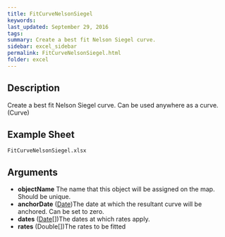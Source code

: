 ```yaml
---
title: FitCurveNelsonSiegel
keywords:
last_updated: September 29, 2016
tags:
summary: Create a best fit Nelson Siegel curve.
sidebar: excel_sidebar
permalink: FitCurveNelsonSiegel.html
folder: excel
---
```


## Description
Create a best fit Nelson Siegel curve.  Can be used anywhere as a curve. (Curve)

<!--HUMAN EDIT START-->

<!--## Details-->

<!--HUMAN EDIT END-->

## Example Sheet

    FitCurveNelsonSiegel.xlsx

## Arguments

* **objectName** The name that this object will be assigned on the map.  Should be unique.
* **anchorDate** ([Date](Date.html))The date at which the resultant curve will be anchored.  Can be set to zero.
* **dates** ([Date](Date.html)[])The dates at which rates apply.
* **rates** (Double[])The rates to be fitted

<!--HUMAN EDIT START-->

<!--## Validation-->

<!--HUMAN EDIT END-->

